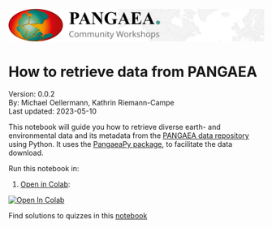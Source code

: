 ![PANGAEA Logo](../../banner.png)

# **How to retrieve data from PANGAEA**

Version: 0.0.2<br>
By: Michael Oellermann, Kathrin Riemann-Campe<br>
Last updated: 2023-05-10

This notebook will guide you how to retrieve diverse earth- and environmental data and its metadata from the [PANGAEA data repository](https://www.pangaea.de) using Python. It uses the [PangaeaPy package](https://github.com/pangaea-data-publisher/pangaeapy), to facilitate the data download.

Run this notebook in:
1. [Open in Colab](https://colab.research.google.com/github/pangaea-data-publisher/community-workshop-material/blob/master/Python/Get_pangaea_data/get_pangaea_data.ipynb): <a target="_blank" href="https://colab.research.google.com/github/pangaea-data-publisher/community-workshop-material/blob/master/Python/Get_pangaea_data/get_pangaea_data.ipynb">
  <img src="https://colab.research.google.com/assets/colab-badge.svg" alt="Open In Colab"/>
</a>

Find solutions to quizzes in this [notebook](https://colab.research.google.com/github/pangaea-data-publisher/community-workshop-material/blob/master/Python/Get_pangaea_data/get_pangaea_data_solutions.ipynb)